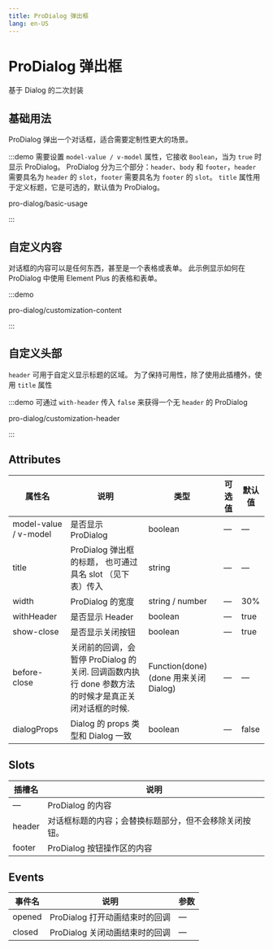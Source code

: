 ```yaml
---
title: ProDialog 弹出框
lang: en-US
---
```


# ProDialog 弹出框

基于 Dialog 的二次封装

## 基础用法

ProDialog 弹出一个对话框，适合需要定制性更大的场景。

:::demo 需要设置 `model-value / v-model` 属性，它接收 `Boolean`，当为 `true` 时显示 ProDialog。 ProDialog 分为三个部分：`header`、`body` 和 `footer`，`header` 需要具名为 `header` 的 `slot`，`footer` 需要具名为 `footer` 的 `slot`。 `title` 属性用于定义标题，它是可选的，默认值为 ProDialog。

pro-dialog/basic-usage

:::

## 自定义内容

对话框的内容可以是任何东西，甚至是一个表格或表单。 此示例显示如何在 ProDialog 中使用 Element Plus 的表格和表单。

:::demo

pro-dialog/customization-content

:::

## 自定义头部

`header` 可用于自定义显示标题的区域。 为了保持可用性，除了使用此插槽外，使用 `title` 属性

:::demo 可通过 `with-header` 传入 `false` 来获得一个无 `header` 的 ProDialog

pro-dialog/customization-header

:::

## Attributes

| 属性名                | 说明                                                                                               | 类型                                  | 可选值 | 默认值 |
| --------------------- | -------------------------------------------------------------------------------------------------- | ------------------------------------- | ------ | ------ |
| model-value / v-model | 是否显示 ProDialog                                                                                 | boolean                               | —      | —      |
| title                 | ProDialog 弹出框 的标题， 也可通过具名 slot （见下表）传入                                         | string                                | —      | —      |
| width                 | ProDialog 的宽度                                                                                   | string / number                       | —      | 30%    |
| withHeader            | 是否显示 Header                                                                                    | boolean                               | —      | true   |
| show-close            | 是否显示关闭按钮                                                                                   | boolean                               | —      | true   |
| before-close          | 关闭前的回调，会暂停 ProDialog 的关闭. 回调函数内执行 done 参数方法的时候才是真正关闭对话框的时候. | Function(done) (done 用来关闭 Dialog) | —      | —      |
| dialogProps           | Dialog 的 props 类型和 Dialog 一致                                                                 | boolean                               | —      | false  |

## Slots

| 插槽名 | 说明                                                   |
| ------ | ------------------------------------------------------ |
| —      | ProDialog 的内容                                       |
| header | 对话框标题的内容；会替换标题部分，但不会移除关闭按钮。 |
| footer | ProDialog 按钮操作区的内容                             |

## Events

| 事件名 | 说明                           | 参数 |
| ------ | ------------------------------ | ---- |
| opened | ProDialog 打开动画结束时的回调 | —    |
| closed | ProDialog 关闭动画结束时的回调 | —    |
